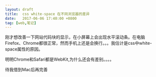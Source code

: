```yaml
---
layout: draft
title:  css white-space 在不同浏览器的差异
date:   2017-06-06 17:40:00 +0800
tag: [web,笔记]
---
```


刚才想改善一下网站代码块的显示，在小屏幕上会出现水平滚动条。在电脑Firefox、Chrome都很正常，然而手机上还是会换行。。。我估计是css中white-space属性的原因。

明明Chrome和Safari都是WebKit,为什么还会有差别。。。。

待我借到Mac后再完善